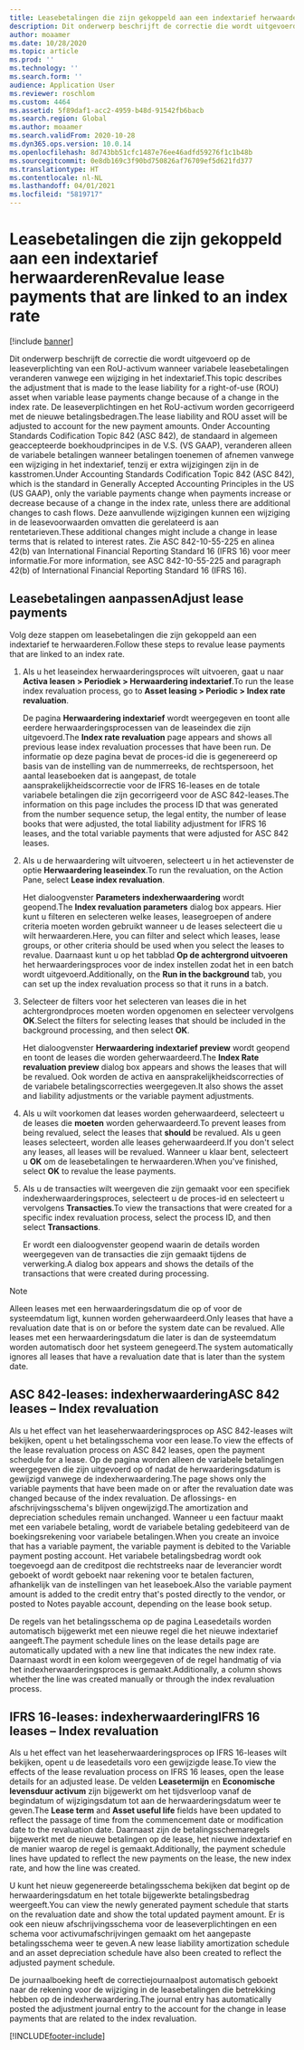 ```yaml
---
title: Leasebetalingen die zijn gekoppeld aan een indextarief herwaarderen
description: Dit onderwerp beschrijft de correctie die wordt uitgevoerd om de aansprakelijkheid voor een RoU-activum te leasen wanneer variabele leasebetalingen veranderen vanwege een wijziging in het indextarief.
author: moaamer
ms.date: 10/28/2020
ms.topic: article
ms.prod: ''
ms.technology: ''
ms.search.form: ''
audience: Application User
ms.reviewer: roschlom
ms.custom: 4464
ms.assetid: 5f89daf1-acc2-4959-b48d-91542fb6bacb
ms.search.region: Global
ms.author: moaamer
ms.search.validFrom: 2020-10-28
ms.dyn365.ops.version: 10.0.14
ms.openlocfilehash: 8d743bb51cfc1487e76ee46adfd59276f1c1b48b
ms.sourcegitcommit: 0e8db169c3f90bd750826af76709ef5d621fd377
ms.translationtype: HT
ms.contentlocale: nl-NL
ms.lasthandoff: 04/01/2021
ms.locfileid: "5819717"
---
```

# <a name="revalue-lease-payments-that-are-linked-to-an-index-rate"></a><span data-ttu-id="9f4ea-103">Leasebetalingen die zijn gekoppeld aan een indextarief herwaarderen</span><span class="sxs-lookup"><span data-stu-id="9f4ea-103">Revalue lease payments that are linked to an index rate</span></span>

[!include [banner](../includes/banner.md)]

<span data-ttu-id="9f4ea-104">Dit onderwerp beschrijft de correctie die wordt uitgevoerd op de leaseverplichting van een RoU-activum wanneer variabele leasebetalingen veranderen vanwege een wijziging in het indextarief.</span><span class="sxs-lookup"><span data-stu-id="9f4ea-104">This topic describes the adjustment that is made to the lease liability for a right-of-use (ROU) asset when variable lease payments change because of a change in the index rate.</span></span> <span data-ttu-id="9f4ea-105">De leaseverplichtingen en het RoU-activum worden gecorrigeerd met de nieuwe betalingsbedragen.</span><span class="sxs-lookup"><span data-stu-id="9f4ea-105">The lease liability and ROU asset will be adjusted to account for the new payment amounts.</span></span> <span data-ttu-id="9f4ea-106">Onder Accounting Standards Codification Topic 842 (ASC 842), de standaard in algemeen geaccepteerde boekhoudprincipes in de V.S. (VS GAAP), veranderen alleen de variabele betalingen wanneer betalingen toenemen of afnemen vanwege een wijziging in het indextarief, tenzij er extra wijzigingen zijn in de kasstromen.</span><span class="sxs-lookup"><span data-stu-id="9f4ea-106">Under Accounting Standards Codification Topic 842 (ASC 842), which is the standard in Generally Accepted Accounting Principles in the US (US GAAP), only the variable payments change when payments increase or decrease because of a change in the index rate, unless there are additional changes to cash flows.</span></span> <span data-ttu-id="9f4ea-107">Deze aanvullende wijzigingen kunnen een wijziging in de leasevoorwaarden omvatten die gerelateerd is aan rentetarieven.</span><span class="sxs-lookup"><span data-stu-id="9f4ea-107">These additional changes might include a change in lease terms that is related to interest rates.</span></span> <span data-ttu-id="9f4ea-108">Zie ASC 842-10-55-225 en alinea 42(b) van International Financial Reporting Standard 16 (IFRS 16) voor meer informatie.</span><span class="sxs-lookup"><span data-stu-id="9f4ea-108">For more information, see ASC 842-10-55-225 and paragraph 42(b) of International Financial Reporting Standard 16 (IFRS 16).</span></span>

## <a name="adjust-lease-payments"></a><span data-ttu-id="9f4ea-109">Leasebetalingen aanpassen</span><span class="sxs-lookup"><span data-stu-id="9f4ea-109">Adjust lease payments</span></span>

<span data-ttu-id="9f4ea-110">Volg deze stappen om leasebetalingen die zijn gekoppeld aan een indextarief te herwaarderen.</span><span class="sxs-lookup"><span data-stu-id="9f4ea-110">Follow these steps to revalue lease payments that are linked to an index rate.</span></span>

1. <span data-ttu-id="9f4ea-111">Als u het leaseindex herwaarderingsproces wilt uitvoeren, gaat u naar **Activa leasen \> Periodiek \> Herwaardering indextarief**.</span><span class="sxs-lookup"><span data-stu-id="9f4ea-111">To run the lease index revaluation process, go to **Asset leasing \> Periodic \> Index rate revaluation**.</span></span>

    <span data-ttu-id="9f4ea-112">De pagina **Herwaardering indextarief** wordt weergegeven en toont alle eerdere herwaarderingsprocessen van de leaseindex die zijn uitgevoerd.</span><span class="sxs-lookup"><span data-stu-id="9f4ea-112">The **Index rate revaluation** page appears and shows all previous lease index revaluation processes that have been run.</span></span> <span data-ttu-id="9f4ea-113">De informatie op deze pagina bevat de proces-id die is gegenereerd op basis van de instelling van de nummerreeks, de rechtspersoon, het aantal leaseboeken dat is aangepast, de totale aansprakelijkheidscorrectie voor de IFRS 16-leases en de totale variabele betalingen die zijn gecorrigeerd voor de ASC 842-leases.</span><span class="sxs-lookup"><span data-stu-id="9f4ea-113">The information on this page includes the process ID that was generated from the number sequence setup, the legal entity, the number of lease books that were adjusted, the total liability adjustment for IFRS 16 leases, and the total variable payments that were adjusted for ASC 842 leases.</span></span>

2. <span data-ttu-id="9f4ea-114">Als u de herwaardering wilt uitvoeren, selecteert u in het actievenster de optie **Herwaardering leaseindex**.</span><span class="sxs-lookup"><span data-stu-id="9f4ea-114">To run the revaluation, on the Action Pane, select **Lease index revaluation**.</span></span>

    <span data-ttu-id="9f4ea-115">Het dialoogvenster **Parameters indexherwaardering** wordt geopend.</span><span class="sxs-lookup"><span data-stu-id="9f4ea-115">The **Index revaluation parameters** dialog box appears.</span></span> <span data-ttu-id="9f4ea-116">Hier kunt u filteren en selecteren welke leases, leasegroepen of andere criteria moeten worden gebruikt wanneer u de leases selecteert die u wilt herwaarderen.</span><span class="sxs-lookup"><span data-stu-id="9f4ea-116">Here, you can filter and select which leases, lease groups, or other criteria should be used when you select the leases to revalue.</span></span> <span data-ttu-id="9f4ea-117">Daarnaast kunt u op het tabblad **Op de achtergrond uitvoeren** het herwaarderingsproces voor de index instellen zodat het in een batch wordt uitgevoerd.</span><span class="sxs-lookup"><span data-stu-id="9f4ea-117">Additionally, on the **Run in the background** tab, you can set up the index revaluation process so that it runs in a batch.</span></span>

4. <span data-ttu-id="9f4ea-118">Selecteer de filters voor het selecteren van leases die in het achtergrondproces moeten worden opgenomen en selecteer vervolgens **OK**.</span><span class="sxs-lookup"><span data-stu-id="9f4ea-118">Select the filters for selecting leases that should be included in the background processing, and then select **OK**.</span></span>

    <span data-ttu-id="9f4ea-119">Het dialoogvenster **Herwaardering indextarief preview** wordt geopend en toont de leases die worden geherwaardeerd.</span><span class="sxs-lookup"><span data-stu-id="9f4ea-119">The **Index Rate revaluation preview** dialog box appears and shows the leases that will be revalued.</span></span> <span data-ttu-id="9f4ea-120">Ook worden de activa en aansprakelijkheidscorrecties of de variabele betalingscorrecties weergegeven.</span><span class="sxs-lookup"><span data-stu-id="9f4ea-120">It also shows the asset and liability adjustments or the variable payment adjustments.</span></span>
    
5. <span data-ttu-id="9f4ea-121">Als u wilt voorkomen dat leases worden geherwaardeerd, selecteert u de leases die **moeten** worden geherwaardeerd.</span><span class="sxs-lookup"><span data-stu-id="9f4ea-121">To prevent leases from being revalued, select the leases that **should** be revalued.</span></span> <span data-ttu-id="9f4ea-122">Als u geen leases selecteert, worden alle leases geherwaardeerd.</span><span class="sxs-lookup"><span data-stu-id="9f4ea-122">If you don't select any leases, all leases will be revalued.</span></span> <span data-ttu-id="9f4ea-123">Wanneer u klaar bent, selecteert u **OK** om de leasebetalingen te herwaarderen.</span><span class="sxs-lookup"><span data-stu-id="9f4ea-123">When you've finished, select **OK** to revalue the lease payments.</span></span>
6. <span data-ttu-id="9f4ea-124">Als u de transacties wilt weergeven die zijn gemaakt voor een specifiek indexherwaarderingsproces, selecteert u de proces-id en selecteert u vervolgens **Transacties**.</span><span class="sxs-lookup"><span data-stu-id="9f4ea-124">To view the transactions that were created for a specific index revaluation process, select the process ID, and then select **Transactions**.</span></span>

    <span data-ttu-id="9f4ea-125">Er wordt een dialoogvenster geopend waarin de details worden weergegeven van de transacties die zijn gemaakt tijdens de verwerking.</span><span class="sxs-lookup"><span data-stu-id="9f4ea-125">A dialog box appears and shows the details of the transactions that were created during processing.</span></span>

> [!NOTE]
> <span data-ttu-id="9f4ea-126">Alleen leases met een herwaarderingsdatum die op of voor de systeemdatum ligt, kunnen worden geherwaardeerd.</span><span class="sxs-lookup"><span data-stu-id="9f4ea-126">Only leases that have a revaluation date that is on or before the system date can be revalued.</span></span> <span data-ttu-id="9f4ea-127">Alle leases met een herwaarderingsdatum die later is dan de systeemdatum worden automatisch door het systeem genegeerd.</span><span class="sxs-lookup"><span data-stu-id="9f4ea-127">The system automatically ignores all leases that have a revaluation date that is later than the system date.</span></span>

## <a name="asc-842-leases--index-revaluation"></a><span data-ttu-id="9f4ea-128">ASC 842-leases: indexherwaardering</span><span class="sxs-lookup"><span data-stu-id="9f4ea-128">ASC 842 leases – Index revaluation</span></span>

<span data-ttu-id="9f4ea-129">Als u het effect van het leaseherwaarderingsproces op ASC 842-leases wilt bekijken, opent u het betalingsschema voor een lease.</span><span class="sxs-lookup"><span data-stu-id="9f4ea-129">To view the effects of the lease revaluation process on ASC 842 leases, open the payment schedule for a lease.</span></span> <span data-ttu-id="9f4ea-130">Op de pagina worden alleen de variabele betalingen weergegeven die zijn uitgevoerd op of nadat de herwaarderingsdatum is gewijzigd vanwege de indexherwaardering.</span><span class="sxs-lookup"><span data-stu-id="9f4ea-130">The page shows only the variable payments that have been made on or after the revaluation date was changed because of the index revaluation.</span></span> <span data-ttu-id="9f4ea-131">De aflossings- en afschrijvingsschema's blijven ongewijzigd.</span><span class="sxs-lookup"><span data-stu-id="9f4ea-131">The amortization and depreciation schedules remain unchanged.</span></span> <span data-ttu-id="9f4ea-132">Wanneer u een factuur maakt met een variabele betaling, wordt de variabele betaling gedebiteerd van de boekingsrekening voor variabele betalingen.</span><span class="sxs-lookup"><span data-stu-id="9f4ea-132">When you create an invoice that has a variable payment, the variable payment is debited to the Variable payment posting account.</span></span> <span data-ttu-id="9f4ea-133">Het variabele betalingsbedrag wordt ook toegevoegd aan de creditpost die rechtstreeks naar de leverancier wordt geboekt of wordt geboekt naar rekening voor te betalen facturen, afhankelijk van de instellingen van het leaseboek.</span><span class="sxs-lookup"><span data-stu-id="9f4ea-133">Also the variable payment amount is added to the credit entry that's posted directly to the vendor, or posted to Notes payable account, depending on the lease book setup.</span></span>

<span data-ttu-id="9f4ea-134">De regels van het betalingsschema op de pagina Leasedetails worden automatisch bijgewerkt met een nieuwe regel die het nieuwe indextarief aangeeft.</span><span class="sxs-lookup"><span data-stu-id="9f4ea-134">The payment schedule lines on the lease details page are automatically updated with a new line that indicates the new index rate.</span></span> <span data-ttu-id="9f4ea-135">Daarnaast wordt in een kolom weergegeven of de regel handmatig of via het indexherwaarderingsproces is gemaakt.</span><span class="sxs-lookup"><span data-stu-id="9f4ea-135">Additionally, a column shows whether the line was created manually or through the index revaluation process.</span></span>

## <a name="ifrs-16-leases--index-revaluation"></a><span data-ttu-id="9f4ea-136">IFRS 16-leases: indexherwaardering</span><span class="sxs-lookup"><span data-stu-id="9f4ea-136">IFRS 16 leases – Index revaluation</span></span>

<span data-ttu-id="9f4ea-137">Als u het effect van het leaseherwaarderingsproces op IFRS 16-leases wilt bekijken, opent u de leasedetails voro een gewijzigde lease.</span><span class="sxs-lookup"><span data-stu-id="9f4ea-137">To view the effects of the lease revaluation process on IFRS 16 leases, open the lease details for an adjusted lease.</span></span> <span data-ttu-id="9f4ea-138">De velden **Leasetermijn** en **Economische levensduur activum** zijn bijgewerkt om het tijdsverloop vanaf de begindatum of wijzigingsdatum tot aan de herwaarderingsdatum weer te geven.</span><span class="sxs-lookup"><span data-stu-id="9f4ea-138">The **Lease term** and **Asset useful life** fields have been updated to reflect the passage of time from the commencement date or modification date to the revaluation date.</span></span> <span data-ttu-id="9f4ea-139">Daarnaast zijn de betalingsschemaregels bijgewerkt met de nieuwe betalingen op de lease, het nieuwe indextarief en de manier waarop de regel is gemaakt.</span><span class="sxs-lookup"><span data-stu-id="9f4ea-139">Additionally, the payment schedule lines have updated to reflect the new payments on the lease, the new index rate, and how the line was created.</span></span>

<span data-ttu-id="9f4ea-140">U kunt het nieuw gegenereerde betalingsschema bekijken dat begint op de herwaarderingsdatum en het totale bijgewerkte betalingsbedrag weergeeft.</span><span class="sxs-lookup"><span data-stu-id="9f4ea-140">You can view the newly generated payment schedule that starts on the revaluation date and show the total updated payment amount.</span></span> <span data-ttu-id="9f4ea-141">Er is ook een nieuw afschrijvingsschema voor de leaseverplichtingen en een schema voor activumafschrijvingen gemaakt om het aangepaste betalingsschema weer te geven.</span><span class="sxs-lookup"><span data-stu-id="9f4ea-141">A new lease liability amortization schedule and an asset depreciation schedule have also been created to reflect the adjusted payment schedule.</span></span>

<span data-ttu-id="9f4ea-142">De journaalboeking heeft de correctiejournaalpost automatisch geboekt naar de rekening voor de wijziging in de leasebetalingen die betrekking hebben op de indexherwaardering.</span><span class="sxs-lookup"><span data-stu-id="9f4ea-142">The journal entry has automatically posted the adjustment journal entry to the account for the change in lease payments that are related to the index revaluation.</span></span>


[!INCLUDE[footer-include](../../includes/footer-banner.md)]